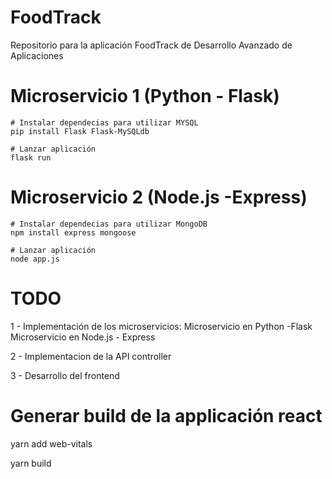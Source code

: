 # FoodTrack
 Repositorio para la aplicación FoodTrack de Desarrollo Avanzado de Aplicaciones

# Microservicio 1 (Python - Flask)
    # Instalar dependecias para utilizar MYSQL
    pip install Flask Flask-MySQLdb

    # Lanzar aplicación
    flask run

# Microservicio 2 (Node.js -Express)
    # Instalar dependecias para utilizar MongoDB
    npm install express mongoose

    # Lanzar aplicación
    node app.js

 # TODO
 1 - Implementación de los microservicios:
    Microservicio en Python -Flask
    Microservicio en Node.js - Express

2 - Implementacion de la API controller

3 - Desarrollo del frontend

# Generar build de la applicación react
yarn add web-vitals

yarn build
